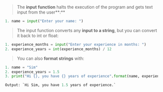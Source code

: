 
>The **input** **function** halts the execution of the program and gets text input from the user**:**
  
```python
1. name = input("Enter your name: ")
```


>The input function converts any **input to a string**, but you can convert it back to int or float:
   
```python
1. experience_months = input("Enter your experience in months: ")
2. experience_years = int(experience_months) / 12
```

>You can also **format strings** with:
  
```python
1. name = "Sim"
2. experience_years = 1.5
3. print("Hi {}, you have {} years of experience".format(name, experience_years))

Output: `Hi Sim, you have 1.5 years of experience.`

```

